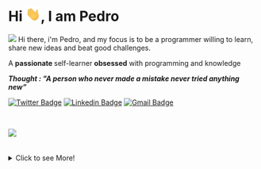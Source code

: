 <h1>Hi
  <img src="https://raw.githubusercontent.com/ABSphreak/ABSphreak/master/gifs/Hi.gif" width="30px" />, I am Pedro
</h1>

<div>
  <img src="https://github.com/TheDudeThatCode/TheDudeThatCode/blob/master/Assets/Developer.gif" width="30px" />
  Hi there, i'm Pedro, and my focus is to be a programmer willing to learn, share new ideas and beat good challenges.
  
  A <b>passionate </b>self-learner <b>obsessed</b> with programming and knowledge&nbsp;

  <b><i>Thought : "A person who never made a mistake never tried anything new”</i></b>
</div>


<!-- Shilds Info Section-->
[![Twitter Badge](https://img.shields.io/badge/-@pdrolucas_dev-5ADBFF?style=flat-square&labelColor=5ADBFF&logo=twitter&logoColor=black&link=https://twitter.com/pdrolucas_dev)](https://twitter.com/pdrolucas_dev) 
[![Linkedin Badge](https://img.shields.io/badge/-PedroLucas-5ADBFF?style=flat-square&logo=Linkedin&logoColor=black&link=https://www.linkedin.com/in/diego-schell-fernandes/)](https://www.linkedin.com/in/diego-schell-fernandes/) 
[![Gmail Badge](https://img.shields.io/badge/-pdrolucas.contato@gmail.com-5ADBFF?style=flat-square&logo=Gmail&logoColor=black&link=mailto:diego.schell.f@gmail.com)](mailto:diego.schell.f@gmail.com)


<br/>


<a href="https://www.youtube.com/watch?v=dQw4w9WgXcQ"><img src="https://user-images.githubusercontent.com/73097560/115834477-dbab4500-a447-11eb-908a-139a6edaec5c.gif"></a>


<br/>

<details>
  <summary>
    Click to see More!
  </summary>
  
  <br/>
  
  <!-- About me Section -->
  [![Typing SVG](https://readme-typing-svg.herokuapp.com?font=Architects+Daughter&color=5ADBFF&size=30&lines=♨︎+I+need+coffee;▷+Let's+go+again;⚛︎+Go+to+the+next+level!;✎+Learning...;✇+Robots?;☺︎+What+you+are+doing?;✦+The+universe+is+awesome)](https://git.io/typing-svg)


  ### Here's some fun facts about me:
  - 😊&nbsp; Pronouns: ***He/His***<br />
  - 📚&nbsp; I’m currently learning about **Machine Learning**<br />
  - 🔍&nbsp; I’m looking to collaborate with any **Open - Source data science projects**<br />
  - 👻&nbsp; Ask from me anything you want, If I am alive I will answer within seconds<br />
  - 🌈&nbsp; Fun fact : *I'm very perfectionist and creative*<br />


<br/>
  
<!---------------------------------------------------------------------------------------------------------------------------------------- Technologies and Languages Section -->

### Technologies and Languages

<br/>

<div align="center">

![Python](https://img.shields.io/badge/Python%20-%2314354C.svg?logo=python&logoColor=white)
![JavaScript](https://img.shields.io/badge/JavaScript%20-%23F7DF1E.svg?logo=javascript&logoColor=black)
![HTML](https://img.shields.io/badge/HTML5-E34F26?logo=html5&logoColor=white)
![CSS](https://img.shields.io/badge/CSS3-1572B6?logo=css3&logoColor=white)
![Sass](https://img.shields.io/badge/Sass-CC6699?logo=sass&logoColor=white)
![ReactJS](https://img.shields.io/badge/React-20232A?logo=react&logoColor=61DAFB)
![ViteJS](https://img.shields.io/badge/Vite-B73BFE?logo=vite&logoColor=FFD62E)
![Styled Components](https://img.shields.io/badge/styled--components-DB7093?logo=styled-components&logoColor=white)
![Tailwindcss](https://img.shields.io/badge/Tailwind_CSS-38B2AC?logo=tailwind-css&logoColor=white)
![Bootstrap](https://img.shields.io/badge/Bootstrap-%23563D7C.svg?logo=bootstrap&logoColor=white)
![NodeJS](https://img.shields.io/badge/Node.js-339933?logo=nodedotjs&logoColor=white)
![ExpressJS](https://img.shields.io/badge/Express.js-000000?logo=express&logoColor=white)
![Sublime](https://img.shields.io/badge/sublime_text-%23575757.svg?&&logo=sublime-text&logoColor=important)
![Colab](https://img.shields.io/badge/Colab-F9AB00?&logo=googlecolab&color=525252)
![Jupyter](https://img.shields.io/badge/Jupyter-F37626.svg?&&logo=Jupyter&logoColor=white)
![Git](https://img.shields.io/badge/Git-F05032?&logo=git&logoColor=white)
![Linux](https://img.shields.io/badge/Linux-FCC624?&logo=linux&logoColor=black)
![StackOverflow](https://img.shields.io/badge/Stack_Overflow-FE7A16?&logo=stack-overflow&logoColor=white)
![Dribble](https://img.shields.io/badge/Dribbble-EA4C89?&logo=dribbble&logoColor=white)
![HackerRank](https://img.shields.io/badge/-Hackerrank-2EC866?&logo=HackerRank&logoColor=white)
![Kaggle](https://img.shields.io/badge/Kaggle-20BEFF?&logo=Kaggle&logoColor=white)
![Insomnia](https://img.shields.io/badge/Insomnia-5849be?&logo=Insomnia&logoColor=white)

</div>

<a href="https://www.youtube.com/watch?v=dQw4w9WgXcQ"><img src="https://user-images.githubusercontent.com/73097560/115834477-dbab4500-a447-11eb-908a-139a6edaec5c.gif"></a>


<!-------------------------------------------------------------------------------------------------------------------------------------------------------------- Git activity -->

<div align="center">
  <img src="https://media.giphy.com/media/QaMcXSekUWx7aogAUr/giphy.gif" width="30px" alt="Git" />&nbsp;
  <b>Git Activity</b>
</div>
<br/>

<div align="center">
    
  <br/>

  [![Top Langs](https://github-readme-stats.vercel.app/api/top-langs/?username=pdro-lucas&layout=compact&theme=github_dark)](https://github.com/pdro-lucas)
  [![pdro-lucas GitHub stats](https://github-readme-stats.vercel.app/api?username=pdro-lucas&show_icons=true&theme=github_dark)](https://github.com/pdro-lucas)

</div>

<br/>

<!-------------------------------------------------------------------------------------------------------------------------------------------------------------- Git trophies -->
 
<br/><br/>

<div align="center">
  <img src="https://github-profile-trophy.vercel.app/?username=pdro-lucas&theme=tokyonight&margin-w=15&no-frame=true&no-bg=true" />
</div>
  
<br/>

</detail>

